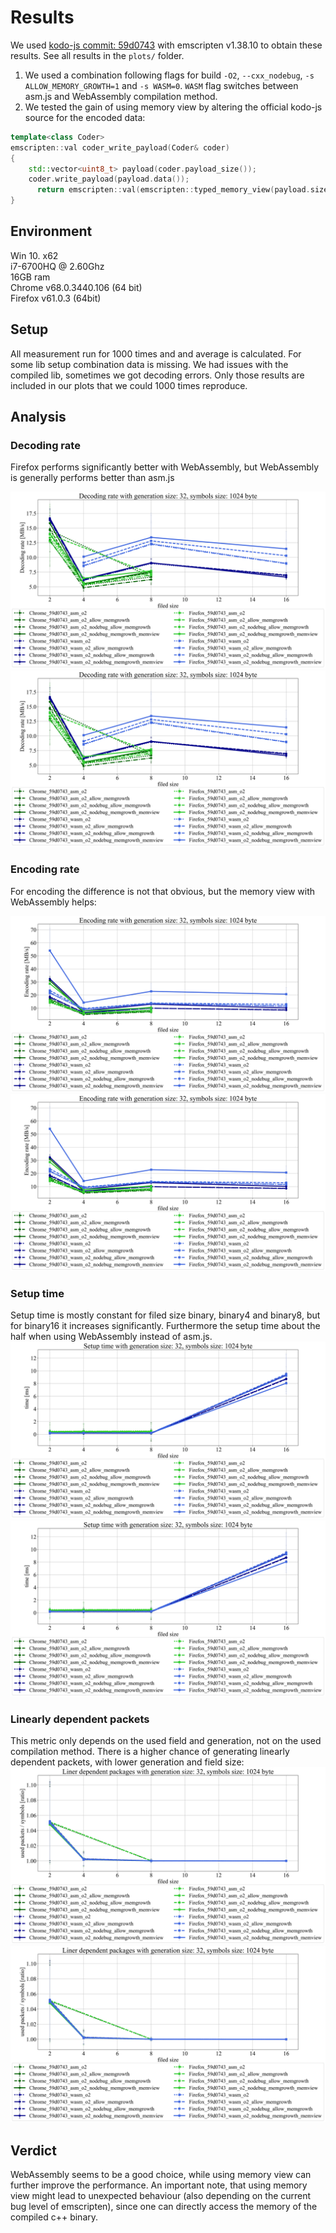 # Results

We used [kodo-js commit: 59d0743](https://github.com/steinwurf/kodo-js/tree/59d07433990963bd6c2acba96d95a14cff4e00f1) with emscripten v1.38.10 to obtain these results.
See all results in the `plots/` folder.

1) We used a combination following flags for build `-O2`, `--cxx_nodebug`,  `-s ALLOW_MEMORY_GROWTH=1` and `-s WASM=0`.
`WASM` flag switches between asm.js and WebAssembly compilation method.
2) We tested the gain of using memory view by altering the official kodo-js source for the encoded data: 

```C++
template<class Coder>
emscripten::val coder_write_payload(Coder& coder)
{
    std::vector<uint8_t> payload(coder.payload_size());
    coder.write_payload(payload.data());
	  return emscripten::val(emscripten::typed_memory_view(payload.size(), payload.data()));
}
```

## Environment
Win 10. x62  
i7-6700HQ @ 2.60Ghz  
16GB ram  
Chrome v68.0.3440.106 (64 bit)  
Firefox v61.0.3 (64bit)  


## Setup
All measurement run for 1000 times and and average is calculated.
For some lib setup combination data is missing. We had issues with the compiled lib, sometimes we got decoding errors.
Only those results are included in our plots that we could 1000 times reproduce.

## Analysis

### Decoding rate
Firefox performs significantly better with WebAssembly, but WebAssembly is generally performs better than asm.js

![Decoding rate](./plots/decoding_rate/per_field/decoding_rate_with_generation_size_32_symbols_size_1024_byte.svg)
<img src="./plots/decoding_rate/per_field/decoding_rate_with_generation_size_32_symbols_size_1024_byte.svg">


### Encoding rate
For encoding the difference is not that obvious, but the memory view with WebAssembly helps:

![Encoding rate](./plots/encoding_rate/per_field/encoding_rate_with_generation_size_32_symbols_size_1024_byte.svg)
<img src="./plots/encoding_rate/per_field/encoding_rate_with_generation_size_32_symbols_size_1024_byte.svg">


### Setup time

Setup time is mostly constant for filed size binary, binary4 and binary8, but for binary16 it increases significantly.
Furthermore the setup time about the half when using WebAssembly instead of asm.js. 
![Setup time](./plots/setup_time/per_field/setup_time_with_generation_size_32_symbols_size_1024_byte.svg)
<img src="./plots/setup_time/per_field/setup_time_with_generation_size_32_symbols_size_1024_byte.svg">

### Linearly dependent packets

This metric only depends on the used field and generation, not on the used compilation method.
There is a higher chance of generating linearly dependent packets, with lower generation and field size:
![Liner dependency](./plots/lin_dependency/per_field/liner_dependent_packages_with_generation_size_32_symbols_size_1024_byte.svg)
<img src="./plots/lin_dependency/per_field/liner_dependent_packages_with_generation_size_32_symbols_size_1024_byte.svg">

## Verdict

WebAssembly seems to be a good choice, while using memory view can further improve the performance.
An important note, that using memory view might lead to unexpected behaviour (also depending on the current bug level of emscripten),
since one can directly access the memory of the compiled c++ binary.  


